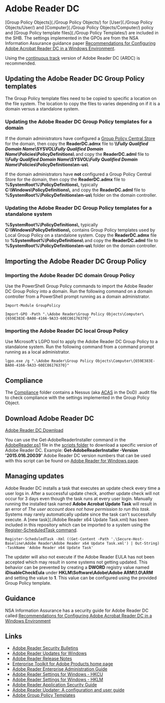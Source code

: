 # Adobe Reader DC

[Group Policy Objects](./Group Policy Objects/) for [User](./Group Policy Objects/User/) and [Computer](./Group Policy Objects/Computer/) policy and [Group Policy template files](./Group Policy Templates/) are included in the SHB. The settings implemented in the GPOs are from the NSA Information Assurance guidance paper [Recommendations for Configuring Adobe Acrobat Reader DC in a Windows Environment](https://www.iad.gov/iad/library/ia-guidance/security-configuration/applications/recommendations-for-configuring-adobe-acrobat-reader-dc-in-a-windows-environment.cfm). 

Using the [continuous track](http://www.adobe.com/devnet-docs/acrobatetk/tools/AdminGuide/whatsnewdc.html) version of Adobe Reader DC (ARDC) is recommended.

## Updating the Adobe Reader DC Group Policy templates
The Group Policy template files need to be copied to specific a location on the file system. The location to copy the files to varies depending on if it is a domain versus a standalone system.

### Updating the Adobe Reader DC Group Policy templates for a domain 

If the domain administrators have configured a [Group Policy Central Store](https://support.microsoft.com/en-us/kb/929841) for the domain, then copy the **ReaderDC.admx** file to **\\\\_Fully Qualified Domain Name_\\SYSVOL\\_Fully Qualified Domain Name_\\Policies\\PolicyDefinitions\\** and copy the **ReaderDC.adml** file to **\\\\_Fully Qualified Domain Name_\\SYSVOL\\_Fully Qualified Domain Name_\\Policies\\PolicyDefinitions\\en-us\\**

If the domain administrators have **not** configured a Group Policy Central Store for the domain, then copy the **ReaderDC.admx** file to **%SystemRoot%\PolicyDefinitions\\**, typically **C:\\Windows\\PolicyDefinitions\\**, and copy the **ReaderDC.adml** file to **%SystemRoot%\\PolicyDefinitions\\en-us\\** folder on the domain controller.

### Updating the Adobe Reader DC Group Policy templates for a standalone system 

**%SystemRoot%\\PolicyDefinitions\\**, typically **C:\\Windows\\PolicyDefinitions\\**, contains Group Policy templates used by Local Group Policy on a standalone system. Copy the **ReaderDC.admx** file to **%SystemRoot%\\PolicyDefinitions\\** and copy the **ReaderDC.adml** file  to **%SystemRoot%\\PolicyDefinitions\\en-us\\** folder on the domain controller.

## Importing the Adobe Reader DC Group Policy

### Importing the Adobe Reader DC domain Group Policy
Use the PowerShell Group Policy commands to import the Adobe Reader DC Group Policy into a domain. Run the following command on a domain controller from a PowerShell prompt running as a domain administrator. 

```
Import-Module GroupPolicy

Import-GPO -Path ".\Adobe Reader\Group Policy Objects\Computer\{659E383E-BA08-4166-9A33-60EC86176370}"
```
### Importing the Adobe Reader DC local Group Policy
Use Microsoft's LGPO tool to apply the Adobe Reader DC Group Policy to a standalone system. Run the following command from a command prompt running as a local administrator.

```
lgpo.exe /g ".\Adobe Reader\Group Policy Objects\Computer\{659E383E-BA08-4166-9A33-60EC86176370}"
```

## Compliance
The [Compliance](./Compliance/) folder contains a Nessus (aka [ACAS](http://www.disa.mil/cybersecurity/network-defense/acas) in the DoD) .audit file to check compliance with the settings implemented in the Group Policy Object.

## Download Adobe Reader DC

[Adobe Reader DC Download](https://get.adobe.com/reader/)

You can use the Get-AdobeReaderInstaller command in the [AdobeReader.ps1](./Scripts/AdobeReader.ps1) file in the [scripts folder](./Scripts) to download a specific version of Adobe Reader DC. Example: **Get-AdobeReaderInstaller -Version '2015.016.20039'** Adobe Reader DC version numbers that can be used with this script can be found on [Adobe Reader for Windows page](http://www.adobe.com/support/downloads/product.jsp?platform=windows&product=10).

## Managing updates
Adobe Reader DC installs a task that executes an update check every time a user logs in. After a successful update check, another update check will not occur for 3 days even though the task runs at every user login. Manually running the installed task named **Adobe Acrobat Update Task** will result in an error of *The user account does not have permission to run this task*. Systems may rarely automatically update since the task can't successfully execute. A [new task](./Adobe Reader x64 Update Task.xml) has been included in this repository which can be imported to a system using the [Register-ScheduledTask command](https://technet.microsoft.com/en-us/library/jj649811(v=wps.630).aspx).

```
Register-ScheduledTask -Xml ((Get-Content -Path '.\Secure-Host-Baseline\Adobe Reader\Adobe Reader x64 Update Task.xml') | Out-String) -TaskName 'Adobe Reader x64 Update Task'
```

The updater will also not execute if the Adobe Reader EULA has not been accepted which may result in some systems not getting updated. This behavior can be prevented by creating a **DWORD** registry value named **iDisableCheckEula** under **HKLM\Software\Adobe\Adobe ARM\1.0\ARM** and setting the value to **1**. This value can be configured using the provided Group Policy template.

## Guidance
NSA Information Assurance has a security guide for Adobe Reader DC called [Recommendations for Configuring Adobe Acrobat Reader DC in a Windows Environment](https://www.iad.gov/iad/library/ia-guidance/security-configuration/applications/recommendations-for-configuring-adobe-acrobat-reader-dc-in-a-windows-environment.cfm)

## Links
* [Adobe Reader Security Bulletins](https://helpx.adobe.com/security.html#reader)
* [Adobe Reader Updates for Windows](http://www.adobe.com/support/downloads/product.jsp?platform=windows&product=10)
* [Adobe Reader Release Notes](https://helpx.adobe.com/acrobat/release-note/release-notes-acrobat-reader.html)
* [Enterprise Toolkit for Adobe Products home page](http://www.adobe.com/devnet-docs/acrobatetk/index.html)
* [Adobe Reader Enterprise Administration Guide](http://www.adobe.com/devnet-docs/acrobatetk/tools/AdminGuide/index.html)
* [Adobe Reader Settings for Windows - HKCU](https://www.adobe.com/devnet-docs/acrobatetk/tools/PrefRef/Windows/index.html)
* [Adobe Reader Settings for Windows - HKLM](https://www.adobe.com/devnet-docs/acrobat)
* [Adobe Reader Application Security Guide](http://www.adobe.com/devnet-docs/acrobatetk/tools/AppSec/index.html)
* [Adobe Reader Updater: A configuration and user guide](http://kb2.adobe.com/cps/837/cpsid_83709/attachments/Acrobat_Reader_Updater.pdf)
* [Adobe Group Policy Templates](http://www.adobe.com/devnet-docs/acrobatetk/tools/AdminGuide/gpo.html)